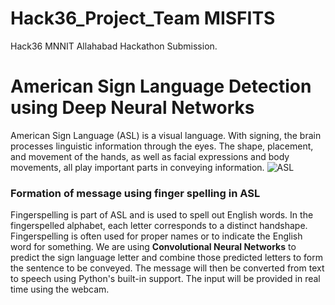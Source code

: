 # Hack36_Project_Team MISFITS
Hack36 MNNIT Allahabad Hackathon Submission.
# American Sign Language Detection using Deep Neural Networks
American Sign Language (ASL) is a visual language. With signing, the brain processes linguistic information through the eyes. The shape, placement, and movement of the hands, as well as facial expressions and body movements, all play important parts in conveying information.
![ASL](https://user-images.githubusercontent.com/35381035/74564913-1e48d600-4f96-11ea-86fa-4e854ec77975.jpg)

### Formation of message using finger spelling in ASL
Fingerspelling is part of ASL and is used to spell out English words. In the fingerspelled alphabet, each letter corresponds to a distinct handshape. Fingerspelling is often used for proper names or to indicate the English word for something. We are using **Convolutional Neural Networks** to predict the sign language letter and combine those predicted letters to form the sentence to be conveyed.
The message will then be converted from text to speech using Python's built-in support.
The input will be provided in real time using the webcam.



